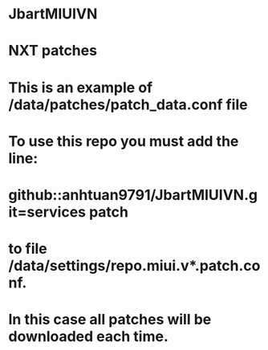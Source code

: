 # JbartMIUIVN
# NXT patches

# This is an example of <jBART folder>/data/patches/patch_data.conf file 
# To use this repo you must add the line:
#
# github::anhtuan9791/JbartMIUIVN.git=services patch
#
# to file <jBART folder>/data/settings/repo.miui.v*.patch.conf.
# In this case all patches will be downloaded each time.
